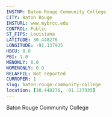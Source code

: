 ```yaml
---
INSTNM: Baton Rouge Community College
CITY: Baton Rouge
INSTURL: www.mybrcc.edu
CONTROL: Public
ST_FIPS: Louisiana
LATITUDE: 30.448276
LONGITUDE: -91.137935
HBCU: 0.0
PBI: 1.0
MENONLY: 0.0
WOMENONLY: 0.0
RELAFFIL: Not reported
CURROPER: 1
slug: baton-rouge-community-college
location: [30.448276, -91.137935]
---
```

Baton Rouge Community College